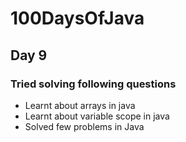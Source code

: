 # 100DaysOfJava

## Day 9

### Tried solving following questions

* Learnt about arrays in java
* Learnt about variable scope in java
* Solved few problems in Java